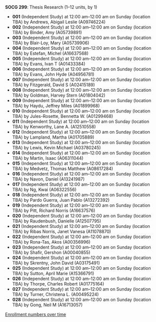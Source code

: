 **SOCG 299**: Thesis Research (1–12 units, by 1)

- **001** (Independent Study) at 12:00 am–12:00 am on Sunday (location TBA) by Andrews, Abigail Leslie (A09746224)
- **002** (Independent Study) at 12:00 am–12:00 am on Sunday (location TBA) by Binder, Amy (A05739891)
- **003** (Independent Study) at 12:00 am–12:00 am on Sunday (location TBA) by Blair-Loy, Mary (A05739906)
- **004** (Independent Study) at 12:00 am–12:00 am on Sunday (location TBA) by Estefan, Michel (A16637568)
- **005** (Independent Study) at 12:00 am–12:00 am on Sunday (location TBA) by Evans, Ivan T (A01433384)
- **006** (Independent Study) at 12:00 am–12:00 am on Sunday (location TBA) by Evans, John Hyde (A04956781)
- **007** (Independent Study) at 12:00 am–12:00 am on Sunday (location TBA) by Fitzgerald, David S (A02415189)
- **008** (Independent Study) at 12:00 am–12:00 am on Sunday (location TBA) by Goldman, Harvey Stern (A01804042)
- **009** (Independent Study) at 12:00 am–12:00 am on Sunday (location TBA) by Haydu, Jeffrey Miles (A01899968)
- **010** (Independent Study) at 12:00 am–12:00 am on Sunday (location TBA) by Jules-Rosette, Bennetta W. (A01299468)
- **011** (Independent Study) at 12:00 am–12:00 am on Sunday (location TBA) by Kenworthy, Lane A. (A12510558)
- **012** (Independent Study) at 12:00 am–12:00 am on Sunday (location TBA) by Lampland, Martha (A01705889)
- **013** (Independent Study) at 12:00 am–12:00 am on Sunday (location TBA) by Lewis, Kevin Michael (A03780245)
- **014** (Independent Study) at 12:00 am–12:00 am on Sunday (location TBA) by Martin, Isaac (A06311044)
- **015** (Independent Study) at 12:00 am–12:00 am on Sunday (location TBA) by Medvetz, Thomas Matthew (A08617284)
- **016** (Independent Study) at 12:00 am–12:00 am on Sunday (location TBA) by Navon, Daniel (A13241987)
- **017** (Independent Study) at 12:00 am–12:00 am on Sunday (location TBA) by Ng, Kwai (A06322556)
- **018** (Independent Study) at 12:00 am–12:00 am on Sunday (location TBA) by Pardo Guerra, Juan Pablo (A13272392)
- **019** (Independent Study) at 12:00 am–12:00 am on Sunday (location TBA) by Pitt, Richard Norris (A16637576)
- **020** (Independent Study) at 12:00 am–12:00 am on Sunday (location TBA) by Raudenbush, Danielle (A12507795)
- **021** (Independent Study) at 12:00 am–12:00 am on Sunday (location TBA) by Ribas Norris, Janet Vanesa (A11078870)
- **022** (Independent Study) at 12:00 am–12:00 am on Sunday (location TBA) by Rona-Tas, Akos (A00356996)
- **023** (Independent Study) at 12:00 am–12:00 am on Sunday (location TBA) by Shafir, Gershon (A00040855)
- **024** (Independent Study) at 12:00 am–12:00 am on Sunday (location TBA) by Skrentny, John David (A03175491)
- **025** (Independent Study) at 12:00 am–12:00 am on Sunday (location TBA) by Sutton, April Marie (A15366791)
- **026** (Independent Study) at 12:00 am–12:00 am on Sunday (location TBA) by Thorpe, Charles Robert (A01775164)
- **027** (Independent Study) at 12:00 am–12:00 am on Sunday (location TBA) by Turner, Christena L. (A00495224)
- **028** (Independent Study) at 12:00 am–12:00 am on Sunday (location TBA) by Gong, Neil M (A16713057)

[Enrollment numbers over time](./SOCG299.tsv)
